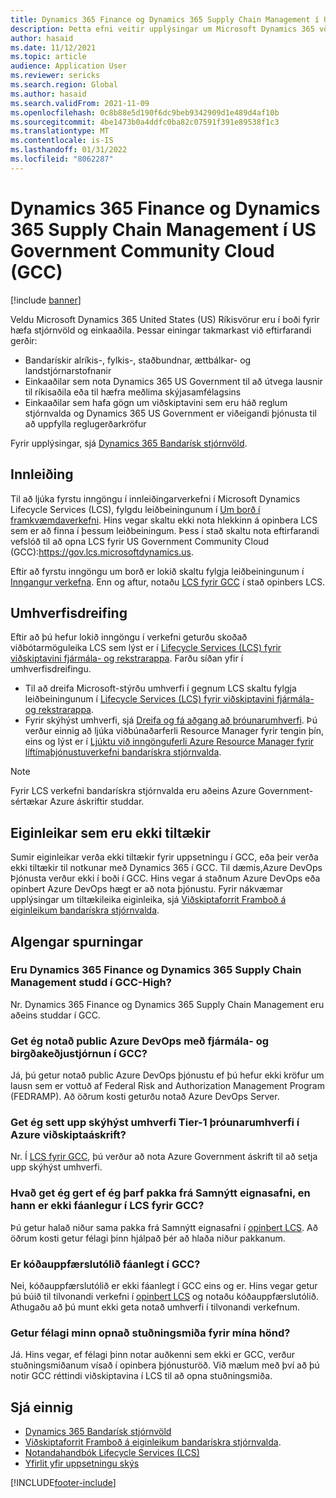 ```yaml
---
title: Dynamics 365 Finance og Dynamics 365 Supply Chain Management í US Government Community Cloud (GCC)
description: Þetta efni veitir upplýsingar um Microsoft Dynamics 365 vörur frá bandarískum stjórnvöldum sem eru í boði fyrir hæfa stjórnvöld og einkaaðila.
author: hasaid
ms.date: 11/12/2021
ms.topic: article
audience: Application User
ms.reviewer: sericks
ms.search.region: Global
ms.author: hasaid
ms.search.validFrom: 2021-11-09
ms.openlocfilehash: 0c8b88e5d190f6dc9beb9342909d1e489d4af10b
ms.sourcegitcommit: 4be1473b0a4ddfc0ba82c07591f391e89538f1c3
ms.translationtype: MT
ms.contentlocale: is-IS
ms.lasthandoff: 01/31/2022
ms.locfileid: "8062287"
---
```

# <a name="dynamics-365-finance-and-dynamics-365-supply-chain-management-in-us-government-community-cloud-gcc"></a>Dynamics 365 Finance og Dynamics 365 Supply Chain Management í US Government Community Cloud (GCC)

[!include [banner](../includes/banner.md)]



Veldu Microsoft Dynamics 365 United States (US) Ríkisvörur eru í boði fyrir hæfa stjórnvöld og einkaaðila. Þessar einingar takmarkast við eftirfarandi gerðir:

- Bandarískir alríkis-, fylkis-, staðbundnar, ættbálkar- og landstjórnarstofnanir
- Einkaaðilar sem nota Dynamics 365 US Government til að útvega lausnir til ríkisaðila eða til hæfra meðlima skýjasamfélagsins
- Einkaaðilar sem hafa gögn um viðskiptavini sem eru háð reglum stjórnvalda og Dynamics 365 US Government er viðeigandi þjónusta til að uppfylla reglugerðarkröfur

Fyrir upplýsingar, sjá [Dynamics 365 Bandarísk stjórnvöld](/power-platform/admin/microsoft-dynamics-365-government).

## <a name="onboarding"></a>Innleiðing

Til að ljúka fyrstu inngöngu í innleiðingarverkefni í Microsoft Dynamics Lifecycle Services (LCS), fylgdu leiðbeiningunum í [Um borð í framkvæmdaverkefni](../../../fin-ops-core/fin-ops/imp-lifecycle/onboard.md). Hins vegar skaltu ekki nota hlekkinn á opinbera LCS sem er að finna í þessum leiðbeiningum. Þess í stað skaltu nota eftirfarandi vefslóð til að opna LCS fyrir US Government Community Cloud (GCC):<https://gov.lcs.microsoftdynamics.us>.

Eftir að fyrstu inngöngu um borð er lokið skaltu fylgja leiðbeiningunum í [Inngangur verkefna](../lifecycle-services/project-onboarding.md). Enn og aftur, notaðu [LCS fyrir GCC](https://gov.lcs.microsoftdynamics.us) í stað opinbers LCS.

## <a name="environment-deployment"></a>Umhverfisdreifing

Eftir að þú hefur lokið inngöngu í verkefni geturðu skoðað viðbótarmöguleika LCS sem lýst er í [Lifecycle Services (LCS) fyrir viðskiptavini fjármála- og rekstrarappa](../../../fin-ops-core/dev-itpro/lifecycle-services/lcs-works-lcs.md). Farðu síðan yfir í umhverfisdreifingu.

- Til að dreifa Microsoft-stýrðu umhverfi í gegnum LCS skaltu fylgja leiðbeiningunum í [Lifecycle Services (LCS) fyrir viðskiptavini fjármála- og rekstrarappa](../../../fin-ops-core/dev-itpro/lifecycle-services/lcs-works-lcs.md#new-deployment-experience).
- Fyrir skýhýst umhverfi, sjá [Dreifa og fá aðgang að þróunarumhverfi](../../../fin-ops-core/dev-itpro/dev-tools/access-instances.md). Þú verður einnig að ljúka viðbúnaðarferli Resource Manager fyrir tengin þín, eins og lýst er í [Ljúktu við inngönguferli Azure Resource Manager fyrir líftímaþjónustuverkefni bandarískra stjórnvalda](arm-onbarding-us-goverment.md).

> [!NOTE]
> Fyrir LCS verkefni bandarískra stjórnvalda eru aðeins Azure Government-sértækar Azure áskriftir studdar.

## <a name="features-that-arent-available"></a>Eiginleikar sem eru ekki tiltækir

Sumir eiginleikar verða ekki tiltækir fyrir uppsetningu í GCC, eða þeir verða ekki tiltækir til notkunar með Dynamics 365 í GCC. Til dæmis,Azure DevOps Þjónusta verður ekki í boði í GCC. Hins vegar á staðnum Azure DevOps eða opinbert Azure DevOps hægt er að nota þjónustu. Fyrir nákvæmar upplýsingar um tiltækileika eiginleika, sjá [Viðskiptaforrit Framboð á eiginleikum bandarískra stjórnvalda](https://aka.ms/BAPFunctionalParity).

## <a name="frequently-asked-questions"></a>Algengar spurningar

### <a name="are-dynamics-365-finance-and-dynamics-365-supply-chain-management-supported-in-gcc-high"></a>Eru Dynamics 365 Finance og Dynamics 365 Supply Chain Management studd í GCC-High?

Nr. Dynamics 365 Finance og Dynamics 365 Supply Chain Management eru aðeins studdar í GCC.

### <a name="can-i-use-public-azure-devops-with-finance-and-supply-chain-management-in-gcc"></a>Get ég notað public Azure DevOps með fjármála- og birgðakeðjustjórnun í GCC?

Já, þú getur notað public Azure DevOps þjónustu ef þú hefur ekki kröfur um lausn sem er vottuð af Federal Risk and Authorization Management Program (FEDRAMP). Að öðrum kosti geturðu notað Azure DevOps Server.

### <a name="can-i-deploy-a-cloud-hosted-environment-tier-1-development-environment-on-an-azure-commercial-subscription"></a>Get ég sett upp skýhýst umhverfi Tier-1 þróunarumhverfi í Azure viðskiptaáskrift?

Nr. Í [LCS fyrir GCC](https://gov.lcs.microsoftdynamics.us), þú verður að nota Azure Government áskrift til að setja upp skýhýst umhverfi.

### <a name="what-can-i-do-if-i-need-a-package-from-the-shared-asset-library-but-it-isnt-available-in-lcs-for-gcc"></a>Hvað get ég gert ef ég þarf pakka frá Samnýtt eignasafni, en hann er ekki fáanlegur í LCS fyrir GCC?

Þú getur halað niður sama pakka frá Samnýtt eignasafni í [opinbert LCS](https://lcs.dynamics.com). Að öðrum kosti getur félagi þinn hjálpað þér að hlaða niður pakkanum.

### <a name="is-the-code-upgrade-tool-available-in-gcc"></a>Er kóðauppfærslutólið fáanlegt í GCC?

Nei, kóðauppfærslutólið er ekki fáanlegt í GCC eins og er. Hins vegar getur þú búið til tilvonandi verkefni í [opinbert LCS](https://lcs.dynamics.com) og notaðu kóðauppfærslutólið. Athugaðu að þú munt ekki geta notað umhverfi í tilvonandi verkefnum.

### <a name="can-my-partner-open-a-support-ticket-on-my-behalf"></a>Getur félagi minn opnað stuðningsmiða fyrir mína hönd?

Já. Hins vegar, ef félagi þinn notar auðkenni sem ekki er GCC, verður stuðningsmiðanum vísað í opinbera þjónusturöð. Við mælum með því að þú notir GCC réttindi viðskiptavina í LCS til að opna stuðningsmiða.

## <a name="see-also"></a>Sjá einnig

- [Dynamics 365 Bandarísk stjórnvöld](/power-platform/admin/microsoft-dynamics-365-government)
- [Viðskiptaforrit Framboð á eiginleikum bandarískra stjórnvalda](https://aka.ms/BAPFunctionalParity).
- [Notandahandbók Lifecycle Services (LCS)](../../../fin-ops-core/dev-itpro/lifecycle-services/lcs-user-guide.md)
- [Yfirlit yfir uppsetningu skýs](../../../fin-ops-core/dev-itpro/deployment/cloud-deployment-overview.md)

[!INCLUDE[footer-include](../../../includes/footer-banner.md)]
